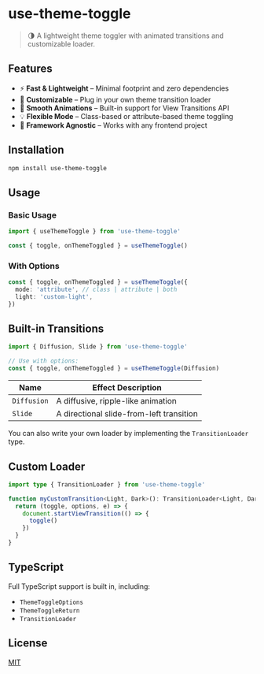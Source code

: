 # use-theme-toggle

> 🌗 A lightweight theme toggler with animated transitions and customizable loader.

## Features

- ⚡ **Fast & Lightweight** – Minimal footprint and zero dependencies
- 🎨 **Customizable** – Plug in your own theme transition loader
- 💫 **Smooth Animations** – Built-in support for View Transitions API
- 💡 **Flexible Mode** – Class-based or attribute-based theme toggling
- 🌈 **Framework Agnostic** – Works with any frontend project

## Installation

```bash
npm install use-theme-toggle
```

## Usage

### Basic Usage

```ts
import { useThemeToggle } from 'use-theme-toggle'

const { toggle, onThemeToggled } = useThemeToggle()
```

### With Options

```ts
const { toggle, onThemeToggled } = useThemeToggle({
  mode: 'attribute', // class | attribute | both
  light: 'custom-light',
})
```

## Built-in Transitions

```ts
import { Diffusion, Slide } from 'use-theme-toggle'

// Use with options:
const { toggle, onThemeToggled } = useThemeToggle(Diffusion)
```

| Name   | Effect Description         |
|--------|----------------------------|
| `Diffusion` | A diffusive, ripple-like animation |
| `Slide`  | A directional slide-from-left transition |

You can also write your own loader by implementing the `TransitionLoader` type.

## Custom Loader

```ts
import type { TransitionLoader } from 'use-theme-toggle'

function myCustomTransition<Light, Dark>(): TransitionLoader<Light, Dark> {
  return (toggle, options, e) => {
    document.startViewTransition(() => {
      toggle()
    })
  }
}
```

## TypeScript

Full TypeScript support is built in, including:

- `ThemeToggleOptions`
- `ThemeToggleReturn`
- `TransitionLoader`

## License

[MIT](./LICENSE)
